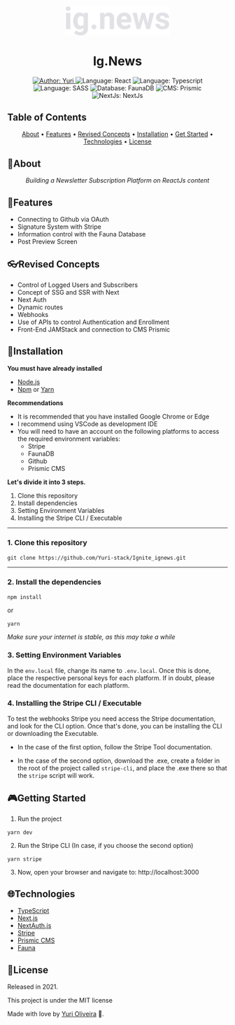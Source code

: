 <h1 align="center">
	<img src="public/images/logo.svg"  alt="Logo" width="240"><br><br>
   Ig.News
</h1>

<div>
    <p align="center">
    <a href="https://www.linkedin.com/in/yuri-silva99/" target="_blank">
        <img src="https://img.shields.io/static/v1?label=Author&message=Yuri&color=00ba6d&style=for-the-badge&logo=LinkedIn" alt="Author: Yuri">
    </a>
    <a>
    <img src="https://img.shields.io/static/v1?label=Language&message=React&color=aquamarine&style=for-the-badge&logo=React" alt="Language: React">
</a>
    <a>
        <img src="https://img.shields.io/static/v1?label=Language&message=Typescript&color=blue&style=for-the-badge&logo=Typescript" alt="Language: Typescript">
    </a>
  <br>
    <a>
        <img src="https://img.shields.io/static/v1?label=Language&message=SASS&color=ff69b4&style=for-the-badge&logo=SASS" alt="Language: SASS">
    </a>
      <a>
    <img src="https://img.shields.io/static/v1?label=Database&message=FaunaDB&color=blueviolet&style=for-the-badge&logo=database" alt="Database: FaunaDB">
</a>
<a>
    <img src="https://img.shields.io/static/v1?label=CMS&message=Prismic&color=blue&style=for-the-badge&logo=Prismic" alt="CMS: Prismic">
</a>
<a>
    <img src="https://img.shields.io/static/v1?label=Build&message=NextJs&color=black&style=for-the-badge&logo=nextdotjs" alt="NextJs: NextJs">
</a>
    </p>
</div>

## Table of Contents

<p align="center">
 <a href="#about">About</a> •
 <a href="#features">Features</a> •
 <a href="#revised-concepts">Revised Concepts</a> • 
 <a href="#installation">Installation</a> • 
 <a href="#getting-started">Get Started</a> • 
 <a href="#technologies">Technologies</a> • 
 <a href="#license">License</a>
</p>

## 📌About

<div>
    <p align="center">
    <em>
    Building a Newsletter Subscription Platform on ReactJs content
    </em>
    </p>
</div>

## 🚀Features

- Connecting to Github via OAuth
- Signature System with Stripe
- Information control with the Fauna Database
- Post Preview Screen

## 👓Revised Concepts

- Control of Logged Users and Subscribers
- Concept of SSG and SSR with Next
- Next Auth
- Dynamic routes
- Webhooks
- Use of APIs to control Authentication and Enrollment
- Front-End JAMStack and connection to CMS Prismic

## 📕Installation

**You must have already installed**
- [Node.js](https://nodejs.org/en/)
- [Npm](https://www.npmjs.com/) or [Yarn](https://yarnpkg.com/)

**Recommendations**
-   It is recommended that you have installed Google Chrome or Edge
-   I recommend using VSCode as development IDE
-   You will need to have an account on the following platforms to access the required environment variables:
	- Stripe
	- FaunaDB
	- Github
	- Prismic CMS

**Let's divide it into 3 steps.**
1. Clone this repository
2. Install dependencies
3. Setting Environment Variables
4. Installing the Stripe CLI / Executable
  ---
### 1. Clone this repository
```
git clone https://github.com/Yuri-stack/Ignite_ignews.git
```
---
### 2. Install the dependencies
```
npm install
```
or
```
yarn
```

*Make sure your internet is stable, as this may take a while* 

### 3. Setting Environment Variables

In the ``env.local`` file, change its name to ``.env.local``. Once this is done, place the respective personal keys for each platform. If in doubt, please read the documentation for each platform.

### 4. Installing the Stripe CLI / Executable

To test the webhooks Stripe you need access the Stripe documentation, and look for the CLI option. Once that's done, you can be installing the CLI or downloading the Executable. 

- In the case of the first option, follow the Stripe Tool documentation. 

- In the case of the second option, download the .exe, create a folder in the root of the project called ``stripe-cli``, and place the .exe there so that the ``stripe`` script will work.

## 🎮Getting Started

1. Run the project
```
yarn dev
```

2. Run the Stripe CLI (In case, if you choose the second option)
```
yarn stripe
```
3. Now, open your browser and navigate to: http://localhost:3000

## 🌐Technologies

- [TypeScript](https://www.typescriptlang.org/)
- [Next.js](https://nextjs.org/)
- [NextAuth.js](https://next-auth.js.org/getting-started/example)
- [Stripe](https://stripe.com/br)
- [Prismic CMS](https://prismic.io/)
- [Fauna ](https://fauna.com/)

## 📝License

Released in 2021.

This project is under the MIT license

Made with love by [Yuri Oliveira](https://github.com/Yuri-stack) 🚀.
